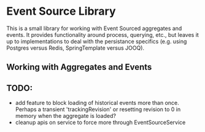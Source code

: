 # Event Source Library

This is a small library for working with Event Sourced aggregates and events. It provides functionality around process, 
querying, etc., but leaves it up to implementations to deal with the persistance specifics (e.g. using Postgres versus Redis,
SpringTemplate versus JOOQ).

## Working with Aggregates and Events




## TODO:
* add feature to block loading of historical events more than once. Perhaps a transient 'trackingRevision' or resetting revision to 0 in memory when the aggregate is loaded?
* cleanup apis on service to force more through EventSourceService